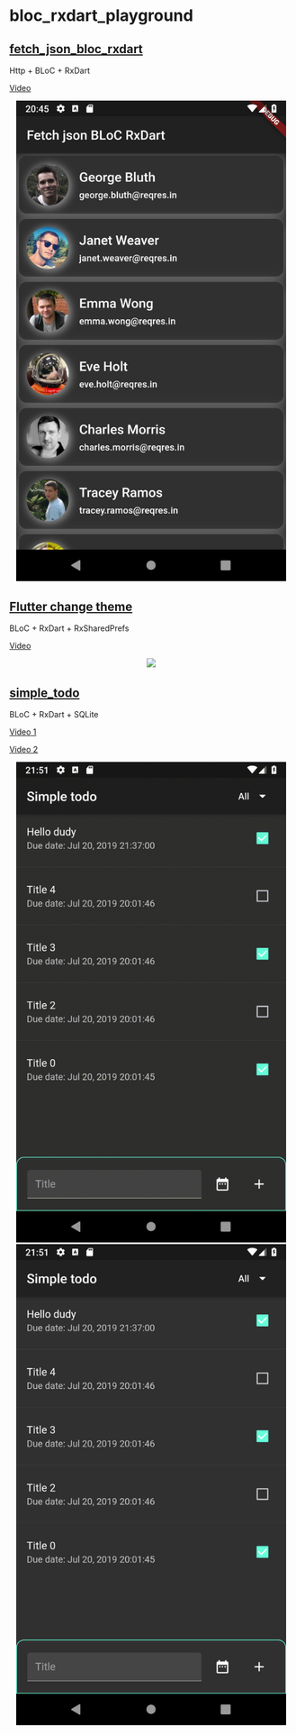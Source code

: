 # bloc_rxdart_playground

## [fetch_json_bloc_rxdart](./fetch_json_bloc_rxdart)

Http + BLoC + RxDart

[Video](https://youtu.be/SLVujaxMuwM)

<p align="center"> <img src="./fetch_json_bloc_rxdart/Screenshot.png" width="480" /> </p>

## [Flutter change theme](./flutter_change_theme)

BLoC + RxDart + RxSharedPrefs

[Video](https://youtu.be/ZQyi_LQymrI)

<p align="center"> <img src="./flutter_change_theme/Screenshot.gif" width="480" /> </p>

## [simple_todo](./simple_todo)

 BLoC + RxDart + SQLite

[Video 1](https://youtu.be/EUy9Sa8e5-o)

[Video 2](https://youtu.be/AJAJyxdbREs)

<p align="center">
  <img src="./simple_todo/Screenshot.gif" width="480" /><img src="./simple_todo/Screenshot.png" width="480" />
 </p>
